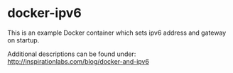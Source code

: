 docker-ipv6
===========

This is an example Docker container which sets ipv6 address and gateway on startup.

Additional descriptions can be found under:
http://inspirationlabs.com/blog/docker-and-ipv6


